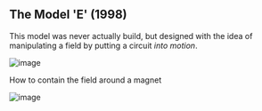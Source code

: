 ## The Model 'E' (1998)

This model was never actually build, but designed with the idea of manipulating a field by putting a circuit _into motion_.

![image](/models/Model-E/E1-1.jpg)

How to contain the field around a magnet

![image](/models/Model-E/E1-2.jpg)